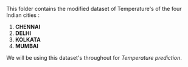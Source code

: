 This folder contains the modified dataset of Temperature's of the four Indian cities :
1. **CHENNAI**
2. **DELHI**
3. **KOLKATA**
4. **MUMBAI**
 
We will be using this dataset's throughout for *Temperature prediction*.
